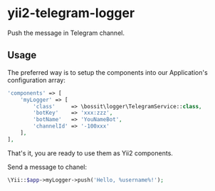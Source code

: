 # yii2-telegram-logger

Push the message in Telegram channel.

## Usage

The preferred way is to setup the components into our Application's configuration array:

```php
'components' => [
    'myLogger' => [
        'class'     => \bossit\logger\TelegramService::class,
        'botKey'    => 'xxx:zzz',
        'botName'   => 'YouNameBot',
        'channelId' => '-100xxx'
    ],
],
```

That's it, you are ready to use them as Yii2 components.

Send a message to chanel:
```php
\Yii::$app->myLogger->push('Hello, %username%!');
```
